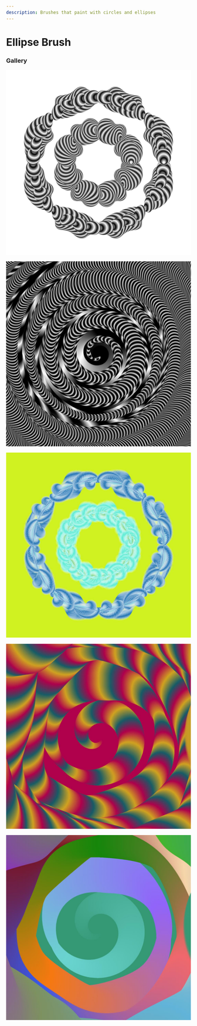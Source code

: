 ```yaml
---
description: Brushes that paint with circles and ellipses
---
```


# Ellipse Brush

### Gallery

![](../../../../.gitbook/assets/image%20%2810%29.png)

![](../../../../.gitbook/assets/image%20%2813%29.png)

![](../../../../.gitbook/assets/image%20%2811%29.png)

![](../../../../.gitbook/assets/image%20%284%29.png)

![](../../../../.gitbook/assets/image%20%288%29.png)

